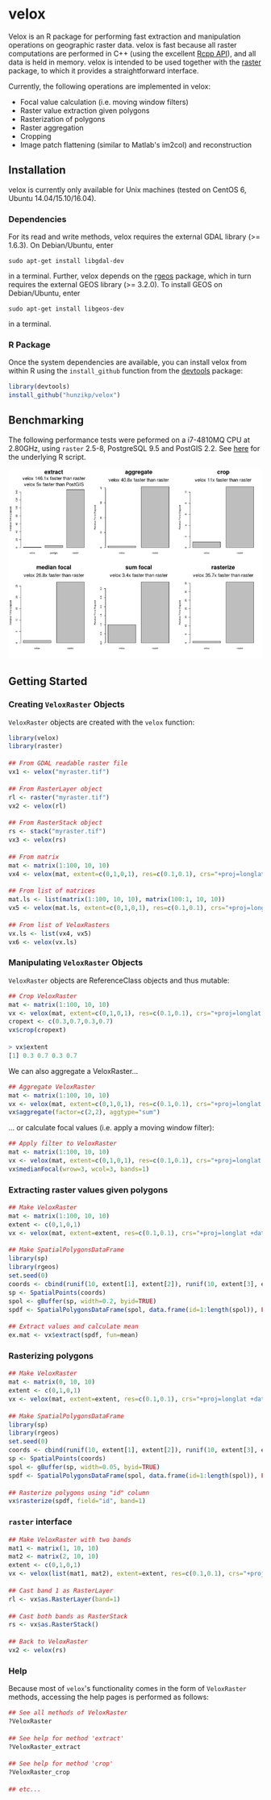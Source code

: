 # velox

Velox is an R package for performing fast extraction and manipulation operations on geographic raster data. velox is fast because all raster computations are performed in C++ (using the excellent [Rcpp API](http://www.rcpp.org/)), and all data is held in memory. velox is intended to be used together with the [raster](https://cran.r-project.org/web/packages/raster/index.html) package, to which it provides a straightforward interface.

Currently, the following operations are implemented in velox:
+ Focal value calculation (i.e. moving window filters)
+ Raster value extraction given polygons
+ Rasterization of polygons
+ Raster aggregation
+ Cropping
+ Image patch flattening (similar to Matlab's im2col) and reconstruction


## Installation

velox is currently only available for Unix machines (tested on CentOS 6, Ubuntu 14.04/15.10/16.04).

### Dependencies

For its read and write methods, velox requires the external GDAL library (>= 1.6.3). 
On Debian/Ubuntu, enter
```shell
sudo apt-get install libgdal-dev
```
in a terminal.
Further, velox depends on the [rgeos](https://cran.r-project.org/web/packages/rgeos/index.html) package, which in turn requires the external GEOS library (>= 3.2.0).
To install GEOS on Debian/Ubuntu, enter
```shell
sudo apt-get install libgeos-dev
```
in a terminal.

### R Package
Once the system dependencies are available, you can install velox from within R using the `install_github` function from the [devtools](https://cran.r-project.org/web/packages/devtools/index.html) package:
```R
library(devtools)
install_github("hunzikp/velox")
```


## Benchmarking

The following performance tests were peformed on a i7-4810MQ CPU at 2.80GHz, using `raster` 2.5-8, PostgreSQL 9.5 and PostGIS 2.2.
See [here](vignettes/benchmarking.R) for the underlying R script.

![](vignettes/benchmark.png "velox benchmark")


## Getting Started

### Creating `VeloxRaster` Objects

`VeloxRaster` objects are created with the `velox` function:
```R
library(velox)
library(raster)

## From GDAL readable raster file
vx1 <- velox("myraster.tif")

## From RasterLayer object
rl <- raster("myraster.tif")
vx2 <- velox(rl)

## From RasterStack object
rs <- stack("myraster.tif")
vx3 <- velox(rs)

## From matrix
mat <- matrix(1:100, 10, 10)
vx4 <- velox(mat, extent=c(0,1,0,1), res=c(0.1,0.1), crs="+proj=longlat +datum=WGS84 +no_defs")

## From list of matrices
mat.ls <- list(matrix(1:100, 10, 10), matrix(100:1, 10, 10))
vx5 <- velox(mat.ls, extent=c(0,1,0,1), res=c(0.1,0.1), crs="+proj=longlat +datum=WGS84 +no_defs")

## From list of VeloxRasters
vx.ls <- list(vx4, vx5)
vx6 <- velox(vx.ls)
```

### Manipulating `VeloxRaster` Objects

`VeloxRaster` objects are ReferenceClass objects and thus mutable:
```R
## Crop VeloxRaster
mat <- matrix(1:100, 10, 10)
vx <- velox(mat, extent=c(0,1,0,1), res=c(0.1,0.1), crs="+proj=longlat +datum=WGS84 +no_defs")
cropext <- c(0.3,0.7,0.3,0.7)
vx$crop(cropext)

> vx$extent
[1] 0.3 0.7 0.3 0.7
```
We can also aggregate a VeloxRaster...
```R
## Aggregate VeloxRaster
mat <- matrix(1:100, 10, 10)
vx <- velox(mat, extent=c(0,1,0,1), res=c(0.1,0.1), crs="+proj=longlat +datum=WGS84 +no_defs")
vx$aggregate(factor=c(2,2), aggtype="sum")
```
... or calculate focal values (i.e. apply a moving window filter):
```R
## Apply filter to VeloxRaster
mat <- matrix(1:100, 10, 10)
vx <- velox(mat, extent=c(0,1,0,1), res=c(0.1,0.1), crs="+proj=longlat +datum=WGS84 +no_defs")
vx$medianFocal(wrow=3, wcol=3, bands=1)
```

### Extracting raster values given polygons

```R
## Make VeloxRaster
mat <- matrix(1:100, 10, 10)
extent <- c(0,1,0,1)
vx <- velox(mat, extent=extent, res=c(0.1,0.1), crs="+proj=longlat +datum=WGS84 +no_defs")

## Make SpatialPolygonsDataFrame
library(sp)
library(rgeos)
set.seed(0)
coords <- cbind(runif(10, extent[1], extent[2]), runif(10, extent[3], extent[4]))
sp <- SpatialPoints(coords)
spol <- gBuffer(sp, width=0.2, byid=TRUE)
spdf <- SpatialPolygonsDataFrame(spol, data.frame(id=1:length(spol)), FALSE)

## Extract values and calculate mean
ex.mat <- vx$extract(spdf, fun=mean)
```

### Rasterizing polygons

```R
## Make VeloxRaster
mat <- matrix(0, 10, 10)
extent <- c(0,1,0,1)
vx <- velox(mat, extent=extent, res=c(0.1,0.1), crs="+proj=longlat +datum=WGS84 +no_defs")

## Make SpatialPolygonsDataFrame
library(sp)
library(rgeos)
set.seed(0)
coords <- cbind(runif(10, extent[1], extent[2]), runif(10, extent[3], extent[4]))
sp <- SpatialPoints(coords)
spol <- gBuffer(sp, width=0.05, byid=TRUE)
spdf <- SpatialPolygonsDataFrame(spol, data.frame(id=1:length(spol)), FALSE)

## Rasterize polygons using "id" column
vx$rasterize(spdf, field="id", band=1)
```

### `raster` interface

```R
## Make VeloxRaster with two bands
mat1 <- matrix(1, 10, 10)
mat2 <- matrix(2, 10, 10)
extent <- c(0,1,0,1)
vx <- velox(list(mat1, mat2), extent=extent, res=c(0.1,0.1), crs="+proj=longlat +datum=WGS84 +no_defs")

## Cast band 1 as RasterLayer
rl <- vx$as.RasterLayer(band=1)

## Cast both bands as RasterStack
rs <- vx$as.RasterStack()

## Back to VeloxRaster
vx2 <- velox(rs)
```

### Help

Because most of `velox`'s functionality comes in the form of `VeloxRaster` methods, accessing the help pages is performed as follows:

```R
## See all methods of VeloxRaster
?VeloxRaster

## See help for method 'extract'
?VeloxRaster_extract

## See help for method 'crop'
?VeloxRaster_crop

## etc...
```





